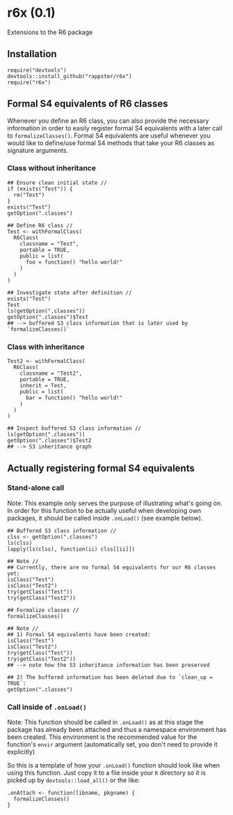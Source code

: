 r6x (0.1)
======

Extensions to the R6 package

## Installation

```
require("devtools")
devtools::install_github("rappster/r6x")
require("r6x")
```

## Formal S4 equivalents of R6 classes

Whenever you define an R6 class, you can also provide the necessary information in order to easily register formal S4 equivalents with a later call to `formalizeClasses()`. Formal S4 equivalents are useful whenever you would like to define/use formal S4 methods that take your R6 classes as signature arguments.

### Class without inheritance

```
## Ensure clean initial state //
if (exists("Test")) {
  rm("Test")
}
exists("Test")
getOption(".classes")

## Define R6 class //
Test <- withFormalClass(
  R6Class(
    classname = "Test",
    portable = TRUE,
    public = list(
      foo = function() "hello world!"
    )
  )
)

## Investigate state after definition //
exists("Test")
Test
ls(getOption(".classes"))
getOption(".classes")$Test
## --> buffered S3 class information that is later used by `formalizeClasses()`
```

### Class with inheritance

```
Test2 <- withFormalClass(
  R6Class(
    classname = "Test2",
    portable = TRUE,
    inherit = Test,
    public = list(
      bar = function() "hello world!"
    )
  )
)

## Inspect buffered S3 class information //
ls(getOption(".classes"))
getOption(".classes")$Test2
## --> S3 inheritance graph
```

## Actually registering formal S4 equivalents

### Stand-alone call

Note:
This example only serves the purpose of illustrating what's going on.
In order for this function to be actually useful when developing own packages, it should be called inside `.onLoad()` (see example below).

```
## Buffered S3 class information //
clss <- getOption(".classes")
ls(clss)
lapply(ls(clss), function(ii) clss[[ii]])

## Note //
## Currently, there are no formal S4 equivalents for our R6 classes yet:
isClass("Test")
isClass("Test2")
try(getClass("Test"))
try(getClass("Test2"))

## Formalize classes //
formalizeClasses()

## Note //
## 1) Formal S4 equivalents have been created:
isClass("Test")
isClass("Test2")
try(getClass("Test"))
try(getClass("Test2"))
## --> note how the S3 inheritance information has been preserved

## 2) The buffered information has been deleted due to `clean_up = TRUE`:
getOption(".classes")
```

### Call inside of `.onLoad()`

Note:
This function should be called in `.onLoad()` as at this stage the package has already been attached and thus a namespace environment has been created.
This environment is the recommended value for the function's `envir` argument (automatically set, you don't need to provide it explicitly)

So this is a template of how your `.onLoad()` function should look like when using this function. Just copy it to a file inside your `R` directory so it is picked up by `devtools::load_all()` or the like:

```
.onAttach <- function(libname, pkgname) {
  formalizeClasses()
}
```


